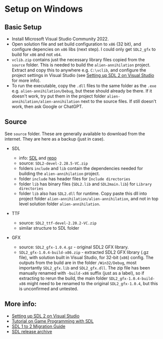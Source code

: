# Setup on Windows

## Basic Setup

- Install Microsoft Visual Studio Community 2022.
- Open solution file and set build configuration to `x86` (32 bit), and configure depencies on `x86` libs (next step). I could only get `SDL2_gfx` to build for `x86` and not `x64`.
- `vclib.zip` contains just the necessary library files copied from the `source` folder. This is needed to build the `alien-annihilation` project. Extract and copy this to anywhere e.g. `C:\vclib`, and configure the project settings in Visual Studio (see [Setting up SDL 2 on Visual Studio](https://lazyfoo.net/tutorials/SDL/01_hello_SDL/windows/msvc2019/index.php) for more info).
- To run the executable, copy the `.dll` files to the same folder as the `.exe` e.g. `alien-annihilation/Debug`, but these should already be there. If it doesn't work, try put them in the project folder `alien-annihilation/alien-annihilation` next to the source files. If still doesn't work, then ask Google or ChatGPT.

## Source

See `source` folder. These are generally available to download from the internet. They are here as a backup (just in case).

- SDL
  - info: [SDL](https://www.libsdl.org) and [repo](https://github.com/libsdl-org/SDL)
  - source: `SDL2-devel-2.28.5-VC.zip` 
  - folders `include` and `lib` contain the dependencies needed for building the `alien-annihilation` project.
  - folder `include` has header files for `Include directories`
  - folder `lib` has binary files (`SDL2.lib` and `SDL2main.lib`) for `Library directories`
  - folder `lib` also has `SDL2.dll` for runtime. Copy paste this dll into project folder `alien-annihilation/alien-annihilation`, and not in top level solution folder `alien-annihilation`.

- TTF
  - source: `SDL2_ttf-devel-2.20.2-VC.zip`
  - similar structure to SDL folder

- GFX 
  - source: `SDL2_gfx-1.0.4.gz` - original SDL2 GFX library.
  - `SDL2_gfx-1.0.4-build-x86.zip` - extracted SDL2 GFX library (.gz file), with solution built in Visual Studio, for 32-bit (`x86`) config. The outputs from the build are in the folder `/Win32/Debug`, most importantly `SDL2_gfx.lib` and `SDL2_gfx.dll`. The zip file has been manually renamed with `-build-x86` suffix (just as a label), so if extracting to rerun the build, the main folder `SDL2_gfx-1.0.4-build-x86` might need to be renamed to the original `SDL2_gfx-1.0.4`, but this is unconfirmed and untested.

## More info:

- [Setting up SDL 2 on Visual Studio](https://lazyfoo.net/tutorials/SDL/01_hello_SDL/windows/msvc2019/index.php)
- [Tutorial on Game Programming with SDL](https://lazyfoo.net/tutorials/SDL)
- [SDL 1 to 2 Migration Guide](https://wiki.libsdl.org/SDL2/MigrationGuide#Overview_of_new_features)
- [SDL release archive](https://www.libsdl.org/release)
